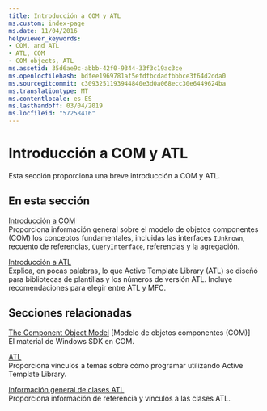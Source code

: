 ```yaml
---
title: Introducción a COM y ATL
ms.custom: index-page
ms.date: 11/04/2016
helpviewer_keywords:
- COM, and ATL
- ATL, COM
- COM objects, ATL
ms.assetid: 35d6ae9c-abbb-42f0-9344-33f3c19ac3ce
ms.openlocfilehash: bdfee1969781af5efdfbcdadfbbbce3f64d2dda0
ms.sourcegitcommit: c3093251193944840e3d0a068ecc30e6449624ba
ms.translationtype: MT
ms.contentlocale: es-ES
ms.lasthandoff: 03/04/2019
ms.locfileid: "57258416"
---
```

# <a name="introduction-to-com-and-atl"></a>Introducción a COM y ATL

Esta sección proporciona una breve introducción a COM y ATL.

## <a name="in-this-section"></a>En esta sección

[Introducción a COM](../atl/introduction-to-com.md)<br/>
Proporciona información general sobre el modelo de objetos componentes (COM) los conceptos fundamentales, incluidas las interfaces `IUnknown`, recuento de referencias, `QueryInterface`, referencias y la agregación.

[Introducción a ATL](../atl/introduction-to-atl.md)<br/>
Explica, en pocas palabras, lo que Active Template Library (ATL) se diseñó para bibliotecas de plantillas y los números de versión ATL. Incluye recomendaciones para elegir entre ATL y MFC.

## <a name="related-sections"></a>Secciones relacionadas

[The Component Object Model](/windows/desktop/com/the-component-object-model) [Modelo de objetos componentes (COM)]<br/>
El material de Windows SDK en COM.

[ATL](../atl/active-template-library-atl-concepts.md)<br/>
Proporciona vínculos a temas sobre cómo programar utilizando Active Template Library.

[Información general de clases ATL](../atl/atl-class-overview.md)<br/>
Proporciona información de referencia y vínculos a las clases ATL.
